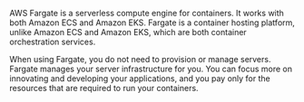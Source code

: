 AWS Fargate is a serverless compute engine for containers. It works with both Amazon ECS and Amazon EKS. Fargate is a container hosting platform, unlike Amazon ECS and Amazon EKS, which are both container orchestration services.

When using Fargate, you do not need to provision or manage servers. Fargate manages your server infrastructure for you. You can focus more on innovating and developing your applications, and you pay only for the resources that are required to run your containers.